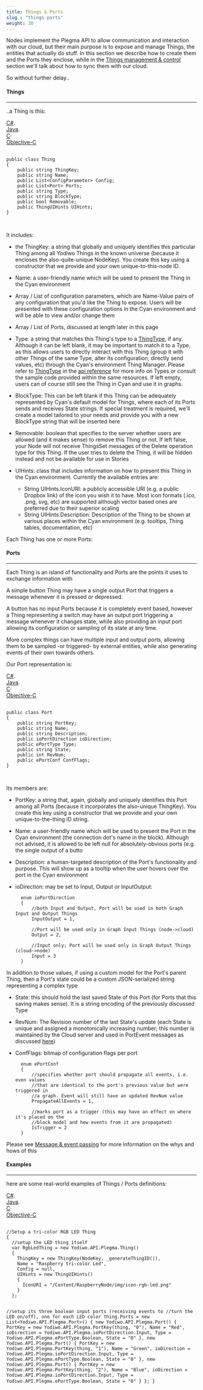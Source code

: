 ```yaml
---
title: Things & Ports
slug : "things-ports"
weight: 30
---
```


Nodes implement the Plegma API to allow communication and interaction with our cloud, but their main purpose is to expose and manage Things, the entities that actually do stuff. In this section we describe how to create them and the Ports they enclose, while in the [Things management & control](https://ndocs.yodiwo.com/apis/plegma/messages/things-mgmt-ctrl/) section we'll talk about how to sync them with our cloud.

So without further delay..

#### Things 
- - - -
..a Thing is this:

<div id="code1_container">
    <div class="block-code block-show-code" type="section.type">
        <div class="code-tabs">
          <div data-lang="csharp" class="tab on">
            <a href="javascript: showCode('code1_container', 'csharp');"><span>C#</span></a><span>.</span>
          </div>
          <div data-lang="java" class="tab off">
            <a href="javascript: showCode('code1_container', 'java');"><span>Java</span></a><span>.</span>
          </div>
          <div data-lang="c" class="tab off">
            <a href="javascript: showCode('code1_container', 'c');"><span>C</span></a><span class="">·</span>
          </div>
          <div data-lang="objc" class="tab off">
            <a href="javascript: showCode('code1_container', 'objc');"><span>Objective-C</span></a>
          </div>
        </div>
        <pre id="csharp">
            <code>
public class Thing
{
    public string ThingKey;
    public string Name;
    public List&lt;ConfigParameter&gt; Config;
    public List&lt;Port&gt; Ports;
    public string Type;
    public string BlockType;      
    public bool Removable;
    public ThingUIHints UIHints;
}
            </code>
        </pre>
        <pre id="java" style="display:none;">
            <code>
public class Thing {
    public String ThingKey;
    public String Name;
    public ArrayList&lt;ConfigParameter&gt; Config;
    public ArrayList&lt;Port&gt; Ports;
    public String Type;
    public String BlockType;
    public Boolean Removable;
    public ThingUIHints UIHints;
}
            </code>
        </pre>
        <pre id="c" style="display:none;">
            <code>
typedef struct Yodiwo_Plegma_Thing
{
    char* ThingKey;
    char* Name;
    Array_Yodiwo_Plegma_ConfigParameter_t Config;
    Array_Yodiwo_Plegma_Port_t Ports;
    char* Type;
    char* BlockType;
    public bool_t Removable;
    Yodiwo_Plegma_ThingUIHints_t UIHints;
} Yodiwo_Plegma_Thing_t;
            </code>
        </pre>
        <pre id="objc" style="display:none;">
            <code>
@interface Thing : JSONModel

@property (strong, nonatomic) NSString *thingKey;
@property (strong, nonatomic) NSString *name;
@property (strong, nonatomic) NSMutableArray&lt;ConfigParameter&gt; *config; // of ConfigParameter
@property (strong, nonatomic) NSMutableArray&lt;Port&gt; *ports; // of Port
@property (strong, nonatomic) NSString *type;
@property (strong, nonatomic) NSString *blockType;
@property (strong, nonatomic) BOOL Removable;
@property (strong, nonatomic) ThingUIHints *uiHints;

@end


@interface ThingUIHints : JSONModel

@property (strong, nonatomic) NSString *iconUri;
@property (strong, nonatomic) NSString *description;

@end
            </code>
        </pre>
    </div>
</div>

It includes:

* the ThingKey: a string that globally and uniquely identifies this particular Thing among all Yodiwo Things in the known universe (because it encloses the also-quite-unique NodeKey). You create this key using a constructor that we provide and your own unique-to-this-node ID.

* Name: a user-friendly name which will be used to present the Thing in the Cyan environment

* Array / List of configuration parameters, which are Name-Value pairs of any configuration that you'd like the Thing to expose. Users will be presented with these configuration options in the Cyan environment and will be able to view and/or change them

* Array / List of Ports, discussed at length later in this page

* Type: a string that matches this Thing's type to a [ThingType](http://yodiwo.github.io/plegma/Plegma/Doxygen/class_yodiwo_1_1_a_p_i_1_1_plegma_1_1_thing_type.html), if any. Although it can be left blank, it may be important to match it to a Type, as this allows users to directly interact with this Thing (group it with other Things of the same Type, alter its configuration, directly send values, etc) through the Cyan's environment Thing Manager. Please refer to [ThingType](http://yodiwo.github.io/plegma/Plegma/Doxygen/class_yodiwo_1_1_a_p_i_1_1_plegma_1_1_thing_type.html) in the [api reference](https://yodiwo.github.io/plegma) for more info on Types or consult the sample code provided within the same resources.
  If left empty, users can of course still see the Thing in Cyan and use it in graphs.

* BlockType: This can be left blank if this Thing can be adequately represented by Cyan's default model for Things, where each of its Ports sends and receives State strings. If special treatment is required, we'll create a model tailored to your needs and provide you with a new BlockType string that will be inserted here

* Removable: boolean that specifies to the server whether users are allowed (and it makes sense) to remove this Thing or not. If left false, your Node will not receive ThingsSet messages of the Delete operation type for this Thing. If the user tries to delete the Thing, it will be hidden instead and not be available for use in Stories

* UIHints: class that includes information on how to present this Thing in the Cyan environment. Currently the available entries are:

    * String UIHints.IconURI: a publicly accessible URI (e.g. a public Dropbox link) of the icon you wish it to have. Most icon formats (.ico, .png, svg, etc) are supported although vector based ones are preferred due to their superior scaling
    * String UIHints.Description: Description of the Thing to be shown at various places within the Cyan environment (e.g. tooltips, Thing tables, documentation, etc)

Each Thing has one or more Ports:

#### Ports 
- - - -
Each Thing is an island of functionality and Ports are the points it uses to exchange information with

A simple button Thing may have a single output Port that triggers a message whenever it is pressed or depressed.

A button has no input Ports because it is completely event based, however a Thing representing a switch may have an output port triggering a message whenever it changes state, while also providing an input port allowing its configuration or sampling of its state at any time.

More complex things can have multiple input and output ports, allowing them to be sampled -or triggered- by external entities, while also generating events of their own towards others.

Our Port representation is:

<div id="code2_container">
    <div class="block-code block-show-code" type="section.type">
        <div class="code-tabs">
          <div data-lang="csharp" class="tab on">
            <a href="javascript: showCode('code2_container', 'csharp');"><span>C#</span></a><span>.</span>
          </div>
          <div data-lang="java" class="tab off">
            <a href="javascript: showCode('code2_container', 'java');"><span>Java</span></a><span>.</span>
          </div>
          <div data-lang="c" class="tab off">
            <a href="javascript: showCode('code2_container', 'c');"><span>C</span></a><span class="">·</span>
          </div>
          <div data-lang="objc" class="tab off">
            <a href="javascript: showCode('code2_container', 'objc');"><span>Objective-C</span></a>
          </div>
        </div>
        <pre id="csharp">
            <code>
public class Port
{
    public string PortKey;
    public string Name;
    public string Description;
    public ioPortDirection ioDirection;
    public ePortType Type;
    public string State;
    public int RevNum;
    public ePortConf ConfFlags;
}
            </code>
        </pre>
        <pre id="java" style="display:none;">
            <code>
public class Port {
    public String PortKey;
    public String Name;
    public String Description;
    public ioPortDirection ioDirection;
    public ePortType Type;
    public String State;
    public int RevNum;
    public ePortConf ConfFlags;
}
            </code>
        </pre>
        <pre id="c" style="display:none;">
            <code>
typedef struct Yodiwo_Plegma_Port
{
    char* PortKey;
    char* Name;
    char* Description;
    Yodiwo_Plegma_ioPortDirection ioDirection;
    Yodiwo_Plegma_ePortType Type;
    char* State;
    int32_t RevNum;
    Yodiwo_Plegma_ePortConf ConfFlags;
} Yodiwo_Plegma_Port_t;
            </code>
        </pre>
        <pre id="objc" style="display:none;">
            <code>
@interface Port : JSONModel

@property (strong, nonatomic) NSString *portKey;
@property (strong, nonatomic) NSString *name;
@property (strong, nonatomic) NSString *description;
@property (nonatomic) EnumIOPortDirection ioDirection;
@property (nonatomic) EnumPortType type;
@property (strong, nonatomic) NSString *state;
@property (nonatomic) NSInteger revNum;
@property (strong, nonatomic) EnumPortConf confFlags;

@end
            </code>
        </pre>
    </div>
</div>

Its members are:

* PortKey: a string that, again, globally and uniquely identifies this Port among all Ports (because it incorporates the also-unique ThingKey). You create this key using a constructor that we provide and your own unique-to-the-thing ID string.

* Name: a user-friendly name which will be used to present the Port in the Cyan environment (the connection dot's name in the block). Although not advised, it is allowed to be left null for absolutely-obvious ports (e.g. the single output of a butto

* Description: a human-targeted description of the Port's functionality and purpose. This will show up as a tooltip when the user hovers over the port in the Cyan environment

* ioDirection: may be set to Input, Output or InputOutput:

        enum ioPortDirection
        {
            //both Input and Output, Port will be used in both Graph Input and Output Things
            InputOutput = 1,
        
            //Port will be used only in Graph Input Things (node->cloud)
            Output = 2,
        
            //Input only; Port will be used only in Graph Output Things (cloud->node)
            Input = 3
        }

In addition to those values, if using a custom model for the Port's parent Thing, then a Port's state could be a custom JSON-serialized string representing a complex type

* State: this should hold the last saved State of this Port (for Ports that this saving makes sense). It is a string encoding of the previously discussed Type

* RevNum: The Revision number of the last State's update (each State is unique and assigned a monotonically increasing number; this number is maintained by the Cloud server and used in PortEvent messages as discussed [here](https://ndocs.yodiwo.com/apis/plegma/messages/message-event-passing/))

* ConfFlags: bitmap of configuration flags per port

        enum ePortConf
        {
            //specifies whether port should propagate all events, i.e. even values 
            //that are identical to the port's previous value but were triggered in
            //a graph. Event will still have an updated RevNum value
            PropagateAllEvents = 1,
        
            //marks port as a trigger (this may have an effect on where it's placed on the 
            //block model and how events from it are propagated)
            IsTrigger = 2
        }

Please see [Message & event passing](https://ndocs.yodiwo.com/apis/plegma/messages/message-event-passing/) for more information on the whys and hows of this

#### Examples
- - - -
here are some real-world examples of Things / Ports definitions:


<div id="code3_container">
    <div class="block-code block-show-code" type="section.type">
        <div class="code-tabs">
          <div data-lang="csharp" class="tab on">
            <a href="javascript: showCode('code3_container', 'csharp');"><span>C#</span></a><span>.</span>
          </div>
          <div data-lang="java" class="tab off">
            <a href="javascript: showCode('code3_container', 'java');"><span>Java</span></a><span>.</span>
          </div>
          <div data-lang="c" class="tab off">
            <a href="javascript: showCode('code3_container', 'c');"><span>C</span></a><span class="">·</span>
          </div>
          <div data-lang="objc" class="tab off">
            <a href="javascript: showCode('code3_container', 'objc');"><span>Objective-C</span></a>
          </div>
        </div>
        <pre id="csharp">
            <code>
//Setup a tri-color RGB LED Thing
{
  //setup the LED thing itself
  var RgbLedThing = new Yodiwo.API.Plegma.Thing()
  {
    ThingKey = new ThingKey(NodeKey, _generateThingID()),
    Name = "Raspberry tri-color Led",
    Config = null,
    UIHints = new ThingUIHints()
    {
      IconURI = "/Content/RaspberryNode/img/icon-rgb-led.png"
    }
  };

  //setup its three boolean input ports (receiving events to 
  //turn the LED on/off), one for each LED color
  thing.Ports = new List&lt;Yodiwo.API.Plegma.Port&gt;()
  {
    new Yodiwo.API.Plegma.Port()
    {
      PortKey = new Yodiwo.API.Plegma.PortKey(thing, "0"),
      Name = "Red",
      ioDirection = Yodiwo.API.Plegma.ioPortDirection.Input,
      Type = Yodiwo.API.Plegma.ePortType.Boolean,
      State = "0"
    },
    new Yodiwo.API.Plegma.Port()
    {
      PortKey = new Yodiwo.API.Plegma.PortKey(thing, "1"),
      Name = "Green",
      ioDirection = Yodiwo.API.Plegma.ioPortDirection.Input,
      Type = Yodiwo.API.Plegma.ePortType.Boolean,
      State = "0"
    },
    new Yodiwo.API.Plegma.Port()
    {
      PortKey = new Yodiwo.API.Plegma.PortKey(thing, "2"),
      Name = "Blue",
      ioDirection = Yodiwo.API.Plegma.ioPortDirection.Input,
      Type = Yodiwo.API.Plegma.ePortType.Boolean,
      State = "0"
    }
  };
}
            </code>
        </pre>
        <pre id="java" style="display:none;">
            <code>
// Things to represent the sensor outputs of Android phones
// ----------------------------------------------
// Brightness
{
  ThingKey thingKey = ThingKey.CreateKey(nodeKey, Brightness);
  thing = new Thing(thingKey,
                    "BrightnessSensor",
                    new ArrayList&lt;ConfigParameter&gt;(),
                    new ArrayList&lt;Port&gt;(),
                    "",
                    "",
                    new ThingUIHints("/Content/VirtualGateway/img/brtness.png")
                   );

  thing.Ports.add(new Port("BrightnessVal",
                           ePortType.Decimal,
                           ioPortDirection.Output,
                           PortKey.CreateKey(thingKey, "0"),
                           0,
                           "0"));
}

// ----------------------------------------------
// NFC
NfcAdapter mNfcAdapter = NfcAdapter.getDefaultAdapter(context);
if (mNfcAdapter != null) {
  ThingKey thingKey = ThingKey.CreateKey(nodeKey, OutputNFC);
  thing = new Thing(thingKey,
                    "OutputNFC",
                    new ArrayList&lt;ConfigParameter&gt;(),
                    new ArrayList&lt;Port&gt;(),
                    "",
                    "",
                    new ThingUIHints("/Content/VirtualGateway/img/nfc.png")
                   );

  thing.Ports.add(new Port("NfcReadout",
                           ePortType.String,
                           ioPortDirection.Output,
                           PortKey.CreateKey(thingKey, "0"),
                           0,
                           "0"));
}

// ----------------------------------------------
// GPS
thingKey = ThingKey.CreateKey(nodeKey, GPS);
thing = new Thing(thingKey,
                  GPS,
                  new ArrayList&lt;ConfigParameter&gt;(),
                  new ArrayList&lt;Port&gt;(),
                  "",
                  "",
                  new ThingUIHints("/Content/VirtualGateway/img/gps.png")
                 );

thing.Ports.add(new Port("Position",
                         ePortType.String,
                         ioPortDirection.Output,
                         PortKey.CreateKey(thingKey, "0"),
                         0,
                         ""));
NodeService.AddThing(context, thing);
            </code>
        </pre>
        <pre id="c" style="display:none;">
            <code>
                [coming soon..]
            </code>
        </pre>
        <pre id="objc" style="display:none;">
            <code>
// Virtual switch
{
    NSString *thingUID = @"iOSSwitch";
    ThingKey *thingKey = [[ThingKey alloc] initWithNodeKey:nodeKey
                                               andThingUid:thingUID];
    
    Port *port = [[Port  alloc] init];
    port.name = @"Switch state";
    port.ioDirection = EnumIOPortDirection_Output;
    port.type = EnumPortType_Boolean;
    port.portKey = [[[PortKey alloc] initWithThingKey:thingKey
                                           andPortUid:@"0"] toString];
    NSMutableArray *ports = (id)[NSMutableArray new];
    [ports addObject:port];
    
    ThingUIHints *uiHints = [[ThingUIHints alloc] init];
    uiHints.iconUri = @"/Content/VirtualGateway/img/switch.png";
    
    [[NodeController sharedNodeController]
            addThing:[[Thing alloc] initWithThingKey:[thingKey toString]
                                                name:[deviceName stringByAppendingString:thingUID]
                                              config:nil
                                               ports:ports
                                                type:@"iOSVirtual"
                                           blockType:@""
                                             uiHints:uiHints]];
}

// Virtual slider
{
    NSString *thingUID = @"iOSSlider";
    ThingKey *thingKey = [[ThingKey alloc] initWithNodeKey:nodeKey
                                               andThingUid:thingUID];
    
    Port *port = [[Port  alloc] init];
    port.name = @"Slider value";
    port.ioDirection = EnumIOPortDirection_Output;
    port.type = EnumPortType_Decimal;
    port.portKey = [[[PortKey alloc] initWithThingKey:thingKey
                                           andPortUid:@"0"] toString];
    NSMutableArray *ports = (id)[NSMutableArray new];
    [ports addObject:port];
    
    ThingUIHints *uiHints = [[ThingUIHints alloc] init];
    uiHints.iconUri = @"/Content/VirtualGateway/img/icon-thing-slider.png";
    
    [[NodeController sharedNodeController]
     addThing:[[Thing alloc] initWithThingKey:[thingKey toString]
                                         name:[deviceName stringByAppendingString:thingUID]
                                       config:nil
                                        ports:ports
                                         type:@"iOSVirtual"
                                    blockType:@""
                                      uiHints:uiHints]];
}

// Virtual text input
{
    NSString *thingUID = @"iOSTextInput";
    ThingKey *thingKey = [[ThingKey alloc] initWithNodeKey:nodeKey
                                               andThingUid:thingUID];
    
    Port *port = [[Port  alloc] init];
    port.name = @"Text";
    port.ioDirection = EnumIOPortDirection_Output;
    port.type = EnumPortType_String;
    port.portKey = [[[PortKey alloc] initWithThingKey:thingKey
                                           andPortUid:@"0"] toString];
    NSMutableArray *ports = (id)[NSMutableArray new];
    [ports addObject:port];
    
    ThingUIHints *uiHints = [[ThingUIHints alloc] init];
    uiHints.iconUri = @"/Content/VirtualGateway/img/icon-thing-text.png";
    
    [[NodeController sharedNodeController]
     addThing:[[Thing alloc] initWithThingKey:[thingKey toString]
                                         name:[deviceName stringByAppendingString:thingUID]
                                       config:nil
                                        ports:ports
                                         type:@"iOSVirtual"
                                    blockType:@""
                                      uiHints:uiHints]];
}
            </code>
        </pre>
    </div>
</div>
